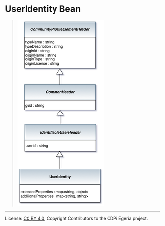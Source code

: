 <!-- SPDX-License-Identifier: CC-BY-4.0 -->
<!-- Copyright Contributors to the ODPi Egeria project. -->


# UserIdentity Bean


> ![UML](community-profile-beans-UserIdentity.png)




----
License: [CC BY 4.0](https://creativecommons.org/licenses/by/4.0/),
Copyright Contributors to the ODPi Egeria project.